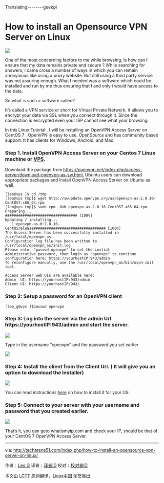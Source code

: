 Translating--------geekpi

How to install an Opensource VPN Server on Linux
================================================================================
![](http://techarena51.com/wp-content/uploads/2014/10/open-vpn.png)

One of the most concerning factors to me while browsing, Is how can I ensure that my data remains private and secure ? While searching for answers, I came cross a number of ways in which you can remain anonymous like using a proxy website. But still using a third party service was not assuring enough. What I needed was a software which could be installed and run by me thus ensuring that I and only I would have access to the data.

So what is such a software called?

It’s called a VPN service or short for Virtual Private Network. It allows you to encrypt your data via SSL when you connect through it. Since the connection is encrypted even your ISP cannot see what your browsing.

In this Linux Tutorial , I will be installing an OpenVPN Access Server on CentOS 7 . OpenVPN is easy to use, OpenSource and has community based support. It has clients for Windows, Android, and Mac.

### Step 1. Install OpenVPN Access Server on your Centos 7 Linux machine or [VPS][1]. ###

Download the package from https://openvpn.net/index.php/access-server/download-openvpn-as-sw.html, Ubuntu users can download appropriate packages and install OpenVPN Access Server on Ubuntu as well.

    [leo@vps ]$ cd /tmp
    [leo@vps tmp]$ wget http://swupdate.openvpn.org/as/openvpn-as-2.0.10-CentOS7.x86_64.rpm
    [leo@vps tmp]$ sudo rpm -Uvh openvpn-as-2.0.10-CentOS7.x86_64.rpm
    Preparing...                          ################################# [100%]
    Updating / installing...
       1:openvpn-as-0:2.0.10-CentOSrelease################################# [100%]
    The Access Server has been successfully installed in /usr/local/openvpn_as
    Configuration log file has been written to /usr/local/openvpn_as/init.log
    Please enter "passwd openvpn" to set the initial
    administrative password, then login as "openvpn" to continue
    configuration here: https://yourhostIP:943/admin
    To reconfigure manually, use the /usr/local/openvpn_as/bin/ovpn-init tool.
    
    Access Server web UIs are available here:
    Admin  UI: https://yourhostIP:943/admin
    Client UI: https://yourhostIP:943/

### Step 2: Setup a password for an OpenVPN client ###

    [leo_g@vps ]$passwd openvpn

### Step 3: Log into the server via the admin Url https://yourhostIP:943/admin and start the server. ###

![](http://techarena51.com/wp-content/uploads/2014/10/open-vpn.png)

Type in the username “openvpn” and the password you set earlier

![](http://techarena51.com/wp-content/uploads/2014/10/open-vpn-1.png)

### Step 4: Install the client from the Client Url. ( It will give you an option to download the Installer) ###

![](http://techarena51.com/wp-content/uploads/2014/10/open-vpn-client-url.png)

You can read instructions [here][3] on how to install it for your OS.

### Step 5: Connect to your server with your username and password that you created earlier. ###

![](http://openvpn.net/images/howto/connecting/OpenVPN_Client_Connect_2.png)

That’s it, you can goto whatismyip.com and check your IP, should be that of your CentOS 7 OpenVPN Access Server. 

--------------------------------------------------------------------------------

via: http://techarena51.com/index.php/how-to-install-an-opensource-vpn-server-on-linux/

作者：[Leo G][a]
译者：[译者ID](https://github.com/译者ID)
校对：[校对者ID](https://github.com/校对者ID)

本文由 [LCTT](https://github.com/LCTT/TranslateProject) 原创翻译，[Linux中国](http://linux.cn/) 荣誉推出

[a]:http://techarena51.com/
[1]:https://play.google.com/store/apps/details?id=net.openvpn.openvpn&hl=en
[2]:http://supportinc.net/vps-hosting.php
[3]:https://openvpn.net/index.php/access-server/docs/admin-guides-sp-859543150/howto-connect-client-configuration.html